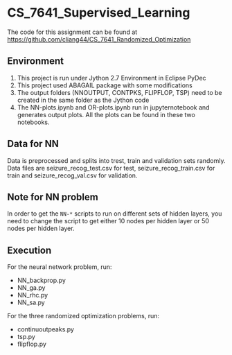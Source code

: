 
# CS_7641_Supervised_Learning

The code for this assignment can be found at https://github.com/cliang44/CS_7641_Randomized_Optimization

## Environment

1. This project is run under Jython 2.7 Environment in Eclipse PyDec
2. This project used ABAGAIL package with some modifications
3. The output folders (NNOUTPUT, CONTPKS, FLIPFLOP, TSP) need to be created in the same folder as the Jython code
4. The NN-plots.ipynb and OR-plots.ipynb run in jupyternotebook and generates output plots. All the plots can be found in these two notebooks.

## Data for NN

Data is preprocessed and splits into trest, train and validation sets randomly. 
Data files are seizure_recog_test.csv for test, seizure_recog_train.csv for train and seizure_recog_val.csv for validation.

## Note for NN problem
In order to get the `NN-*` scripts to run on different sets of hidden layers, you need to change the script to get either 10 nodes per hidden layer or 50 nodes per hidden layer. 

## Execution 

For the neural network problem, run:
 - NN_backprop.py
 - NN_ga.py
 - NN_rhc.py
 - NN_sa.py
 
 For the three randomized optimization problems, run:
 - continuoutpeaks.py
 - tsp.py
 - flipflop.py




